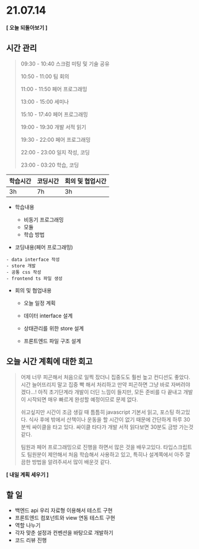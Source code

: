 # 21.07.14

**[ 오늘 되돌아보기 ]**

## 시간 관리

> 09:30 - 10:40 스크럼 미팅 및 기술 공유
>
> 10:50 - 11:00 팀 회의
>
> 11:00 - 11:50 페어 프로그래밍
>
> 13:00 - 15:00 세미나
>
> 15:10 - 17:40 페어 프로그래밍
>
> 19:00 - 19:30 개발 서적 읽기
>
> 19:30 - 22:00 페어 프로그래밍
>
> 22:00 - 23:00 일지 작성, 코딩
>
> 23:00 - 03:20 학습, 코딩

| 학습시간 | 코딩시간 | 회의 및 협업시간 |
| -------- | -------- | ---------------- |
| 3h       | 7h       | 3h               |

- 학습내용
  - 비동기 프로그래밍
  - 모듈
  - 학습 방법



- 코딩내용(페어 프로그래밍)

```
- data interface 작성
- store 개발
- 공통 css 작성
- frontend ts 파일 생성
```



- 회의 및 협업내용

  - 오늘 일정 계획

  - 데이터 interface 설계

  - 상태관리를 위한 store 설계

  - 프론트엔드 파일 구조 설계

    

## 오늘 시간 계획에 대한 회고

> 어제 너무 피곤해서 처음으로 일찍 잤더니 집중도도 훨씬 높고 컨디션도 좋았다. 시간 늘어뜨리지 말고 집중 빡 해서 처리하고 만약 피곤하면 그냥 바로 자버려야겠다...! 아직 초기단계라 개발이 더딘 느낌이 들지만, 모든 준비를 다 끝내고 개발이 시작되면 매우 빠르게 완성할 예정이므로 문제 없다.
>
> 쉬고싶지만 시간이 조금 생길 때 틈틈히 javascript 기본서 읽고, 포스팅 하고있다. 식사 후에 밖에서 산책이나 운동을 할 시간이 없기 때문에 간단하게 하루 30분씩 싸이클을 타고 있다. 싸이클 타다가 개발 서적 읽다보면 30분도 금방 가는것 같다.
>
> 팀원과 페어 프로그래밍으로 진행을 하면서 많은 것을 배우고있다. 타입스크립트도 팀원분이 제안해서 처음 학습해서 사용하고 있고, 특히나 설계쪽에서 아주 깔끔한 방법을 알려주셔서 많이 배운것 같다.



**[ 내일 계획 세우기 ]**

## 할 일

* 백엔드 api 우리 자료형 이용해서 테스트 구현
* 프론트엔드 컴포넌트와 view 연동 테스트 구현
* 역할 나누기
* 각자 맞춘 설정과 컨벤션을 바탕으로 개발하기
* 코드 리뷰 진행

